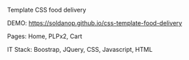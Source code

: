 
Template CSS food delivery

DEMO: https://soldanop.github.io/css-template-food-delivery

Pages: Home, PLPx2, Cart

IT Stack: Boostrap, JQuery, CSS, Javascript, HTML
